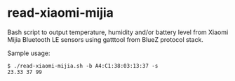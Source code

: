 # read-xiaomi-mijia
Bash script to output temperature, humidity and/or battery level from Xiaomi Mijia Bluetooth LE sensors using gatttool from BlueZ protocol stack.

Sample usage:
```
$ ./read-xiaomi-mijia.sh -b A4:C1:38:03:13:37 -s
23.33 37 99
```
